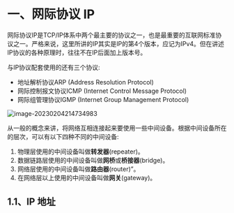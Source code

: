 # 一、网际协议 IP

网际协议IP是TCP/IP体系中两个最主要的协议之一，也是最重要的互联网标准协议之一。严格来说，这里所讲的IP其实是IP的第4个版本，应记为IPv4。但在讲述IP协议的各种原理时，往往不在IP后面加上版本号。

与IP协议配套使用的还有三个协议:

- 地址解析协议ARP (Address Resolution Protocol)
- 网际控制报文协议ICMP (Internet Control Message Protocol)
- 网际组管理协议IGMP (Internet Group Management Protocol)

![image-20230204214734983](https://cdn.jsdelivr.net/gh/xmtxsec/picture/img/image-20230204214734983.png)



从一般的概念来讲，将网络互相连接起来要使用一些中间设备。根据中间设备所在的层次，可以有以下四种不同的中间设备:

1. 物理层使用的中间设备叫做**转发器**(repeater)。
2. 数据链路层使用的中间设备叫做**网桥**或**桥接器**(bridge)。
3. 网络层使用的中间设备叫做**路由器**(router)”。
4. 在网络层以上使用的中间设备叫做**网关**(gateway)。



## 1.1、IP 地址































